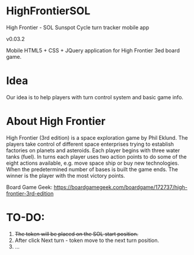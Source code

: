 # HighFrontierSOL
High Frontier - SOL Sunspot Cycle turn tracker mobile app

v0.03.2

Mobile HTML5 + CSS + JQuery application for High Frontier 3ed board game.

# Idea
Our idea is to help players with turn control system and basic game info.

# About High Frontier

High Frontier (3rd edition) is a space exploration game by Phil Eklund. The players take control of different space enterprises trying to establish factories on planets and asteroids. Each player begins with three water tanks (fuel). In turns each player uses two action points to do some of the eight actions available, e.g. move space ship or buy new technologies. When the predetermined number of bases is built the game ends. The winner is the player with the most victory points.

Board Game Geek: https://boardgamegeek.com/boardgame/172737/high-frontier-3rd-edition

# TO-DO:
1. <del>The token will be placed on the SOL start position.</del>
2. After click Next turn - token move to the next turn position.
3. ...